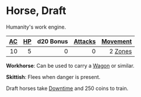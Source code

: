 # Horse, Draft

Humanity's work engine.

| [AC](../../../Player%20Characters/Derived%20Statistics/Armor%20Class.md) | [HP](../../../Player%20Characters/Derived%20Statistics/Hit%20Points.md) | d20 Bonus | [Attacks](../../../Game%20Procedures/Combat/Attack.md) |       [Movement](../../../Game%20Procedures/Combat/Movement.md) |
| -----------------------------------------------------------------------: | ----------------------------------------------------------------------: | --------: | -----------------------------------------------------: | --------------------------------------------------------------: |
|                                                                       10 |                                                                       5 |         0 |                                                      0 | 2 [Zones](../../../Game%20Procedures/Core%20Procedures/Zone.md) |

**Workhorse**: Can be used to carry a [Wagon](../250%20Coins/Wagon.md) or similar.

**Skittish**: Flees when danger is present.

Draft horses take [Downtime](../../../Game%20Procedures/Exploration/Downtime.md) and 250 coins to train.
